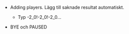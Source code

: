 * Adding players. Lägg till saknade resultat automatiskt.
    * Typ -2_0!-2_0!-2_0...

* BYE och PAUSED
